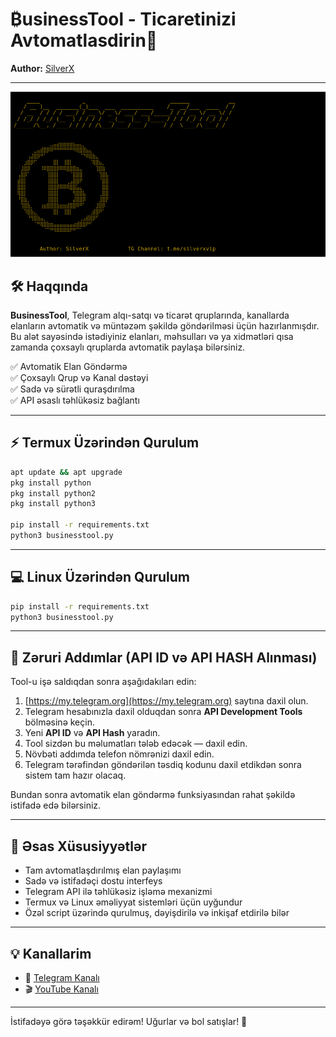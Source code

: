 # ₿usinessTool - Ticaretinizi Avtomatlasdirin🚀 

**Author:** [SilverX](https://t.me/silverxvip)

---

![Ekran görüntüsü](https://github.com/silverxpymaster/Business-Tool/blob/main/Screenshot.png?raw=true)

## 🛠 Haqqında

**BusinessTool**, Telegram alqı-satqı və ticarət qruplarında, kanallarda elanların avtomatik və müntəzəm şəkildə göndərilməsi üçün hazırlanmışdır. Bu alət sayəsində istədiyiniz elanları, məhsulları və ya xidmətləri qısa zamanda çoxsaylı qruplarda avtomatik paylaşa bilərsiniz.

✅ Avtomatik Elan Göndərmə  
✅ Çoxsaylı Qrup və Kanal dəstəyi  
✅ Sadə və sürətli quraşdırılma  
✅ API əsaslı təhlükəsiz bağlantı  

---

## ⚡ Termux Üzərindən Qurulum

```bash
apt update && apt upgrade
pkg install python
pkg install python2
pkg install python3

pip install -r requirements.txt
python3 businesstool.py
```

---

## 💻 Linux Üzərindən Qurulum

```bash
pip install -r requirements.txt
python3 businesstool.py
```

---

## 🔑 Zəruri Addımlar (API ID və API HASH Alınması)

Tool-u işə saldıqdan sonra aşağıdakıları edin:

1. [https://my.telegram.org](https://my.telegram.org) saytına daxil olun.  
2. Telegram hesabınızla daxil olduqdan sonra **API Development Tools** bölməsinə keçin.  
3. Yeni **API ID** və **API Hash** yaradın.  
4. Tool sizdən bu məlumatları tələb edəcək — daxil edin.  
5. Növbəti addımda telefon nömrənizi daxil edin.  
6. Telegram tərəfindən göndərilən təsdiq kodunu daxil etdikdən sonra sistem tam hazır olacaq.  

Bundan sonra avtomatik elan göndərmə funksiyasından rahat şəkildə istifadə edə bilərsiniz.

---

## 🎯 Əsas Xüsusiyyətlər

- Tam avtomatlaşdırılmış elan paylaşımı  
- Sadə və istifadəçi dostu interfeys  
- Telegram API ilə təhlükəsiz işləmə mexanizmi  
- Termux və Linux əməliyyat sistemləri üçün uyğundur  
- Özəl script üzərində qurulmuş, dəyişdirilə və inkişaf etdirilə bilər  

---

## 💡 Kanallarim

- 🔗 [Telegram Kanalı](https://t.me/silverxvip)  
- 🎬 [YouTube Kanalı](https://youtube.com/@silverxcyber)  

---

İstifadəyə görə təşəkkür edirəm! Uğurlar və bol satışlar! 🚀
